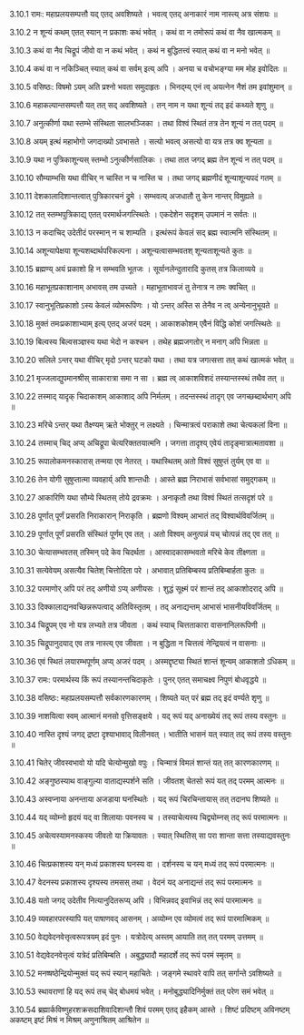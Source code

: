 3.10.1
रामः:
महाप्रलयसम्पत्तौ यद् एतद् अवशिष्यते ।
भवत्व् एतद् अनाकारं नाम नास्त्य् अत्र संशयः ॥


3.10.2
न शून्यं कथम् एतत् स्यान् न प्रकाशः कथं भवेत् ।
कथं वा न तमोरूपं कथं वा नैव खात्मकम् ॥


3.10.3
कथं वा नैव चिद्रूपं जीवो वा न कथं भवेत् ।
कथं न बुद्धितत्त्वं स्यात् कथं वा न मनो भवेत् ॥


3.10.4
कथं वा न नकिञ्चित् स्यात् कथं वा सर्वम् इत्य् अपि ।
अनया च वचोभङ्ग्या मम मोह इवोदितः ॥


3.10.5
वसिष्ठः:
विषमो ऽयम् अति प्रश्नो भवता समुदाहृतः ।
भिनद्म्य् एनं त्व् अयत्नेन नैशं तम इवांशुमान् ॥


3.10.6
महाकल्पान्तसम्पत्तौ यत् तत् सद् अवशिष्यते ।
तन् नाम न यथा शून्यं तद् इदं कथ्यते शृणु ॥


3.10.7
अनुत्कीर्णा यथा स्तम्भे संस्थिता सालभञ्जिका ।
तथा विश्वं स्थितं तत्र तेन शून्यं न तत् पदम् ॥


3.10.8
अयम् इत्थं महाभोगो जगदाख्यो ऽवभासते ।
सत्यो भवत्व् असत्यो वा यत्र तत्र क्व शून्यता ॥


3.10.9
यथा न पुत्रिकाशून्यस् स्तम्भो ऽनुत्कीर्णसालिकः ।
तथा तात जगद् ब्रह्म तेन शून्यं न तत् पदम् ॥


3.10.10
सौम्याम्भसि यथा वीचिर् न चास्ति न च नास्ति च ।
तथा जगद् ब्रह्मणीदं शून्याशून्यपदं गतम् ॥


3.10.11
देशकालादिशान्तत्वात् पुत्रिकारचनं द्रुमे ।
सम्भवत्य् अजधातौ तु केन नान्तर् विमुह्यते ॥


3.10.12
तत् स्तम्भपुत्रिकाद्य् एतत् परमार्थजगत्स्थितेः ।
एकदेशेन सदृशम् उपमानं न सर्वतः ॥


3.10.13
न कदाचिद् उदेतीदं परस्मान् न च शाम्यति ।
इत्थंरूपं केवलं सद् ब्रह्म स्वात्मनि संस्थितम् ॥


3.10.14
अशून्यापेक्षया शून्यशब्दार्थपरिकल्पना ।
अशून्यत्वासम्भवतश् शून्यताशून्यते कुतः ॥


3.10.15
ब्रह्मण्य् अयं प्रकाशो हि न सम्भवति भूतजः ।
सूर्यानलेन्दुतारादि कुतस् तत्र किलाव्यये ॥


3.10.16
महाभूतप्रकाशानाम् अभावस् तम उच्यते ।
महाभूताभावजं तु तेनात्र न तमः क्वचित् ॥


3.10.17
स्वानुभूतिप्रकाशो ऽस्य केवलं व्योमरूपिणः ।
यो ऽन्तर् अस्ति स तेनैव न त्व् अन्येनानुभूयते ॥


3.10.18
मुक्तं तमःप्रकाशाभ्याम् इत्य् एतद् अजरं पदम् ।
आकाशकोशम् एवैनं विद्धि कोशं जगत्स्थितेः ॥


3.10.19
बिल्वस्य बिल्वसञ्ज्ञस्य यथा भेदो न कश्चन ।
तथेह ब्रह्मजगतोर् न मनाग् अपि भिन्नता ॥


3.10.20
सलिले ऽन्तर् यथा वीचिर् मृदो ऽन्तर् घटको यथा ।
तथा यत्र जगत्सत्ता तत् कथं खात्मकं भवेत् ॥


3.10.21
मृज्जलाद्युपमानश्रीस् साकारात्रा समा न सा ।
ब्रह्म त्व् आकाशविशदं तस्यान्तस्स्थं तथैव तत् ॥


3.10.22
तस्माद् यादृक् चिदाकाशम् आकाशाद् अपि निर्मलम् ।
तदन्तस्स्थं तादृग् एव जगच्छब्दार्थभाग् अपि ॥


3.10.23
मरिचे ऽन्तर् यथा तैक्ष्ण्यम् ऋते भोक्तुर् न लक्ष्यते ।
चिन्मात्रत्वं पराकाशे तथा चेत्यकलां विना ॥


3.10.24
तस्माच् चिद् अप्य् अचिद्रूपा चेत्यरिक्ततयात्मनि ।
जगत्ता तादृश्य् एवेयं तादृङ्मात्रात्मतावशा ॥


3.10.25
रूपालोकमनस्कारास् तन्मया एव नेतरत् ।
यथास्थितम् अतो विश्वं सुषुप्तं तुर्यम् एव वा ॥


3.10.26
तेन योगी सुषुप्तात्मा व्यवहार्य् अपि शान्तधीः ।
आस्ते ब्रह्म निराभासं सर्वभासां समुद्गकम् ॥


3.10.27
आकारिणि यथा सौम्ये स्थितस् तोये द्रवक्रमः ।
अनाकृतौ तथा विश्वं स्थितं तत्सदृशं परे ॥


3.10.28
पूर्णात् पूर्णं प्रसरति निराकारान् निराकृति ।
ब्रह्मणो विश्वम् आभातं तद् विश्वार्थविवर्जितम् ॥


3.10.29
पूर्णात् पूर्णं प्रसरति संस्थितं पूर्णम् एव तत् ।
अतो विश्वम् अनुत्पन्नं यच् चोत्पन्नं तद् एव तत् ॥


3.10.30
चेत्यासम्भवतस् तस्मिन् पदे केव चिदर्थता ।
आस्वादकासम्भवतो मरिचे केव तीक्ष्णता ॥


3.10.31
सत्येवेयम् असत्यैव चितेश् चित्तोदिता परे ।
अभावात् प्रतिबिम्बस्य प्रतिबिम्बार्हता कुतः ॥


3.10.32
परमाणोर् अपि परं तद् अणीयो ऽप्य् अणीयसः ।
शुद्धं सूक्ष्मं परं शान्तं तद् आकाशोदराद् अपि ॥


3.10.33
दिक्कालाद्यनवच्छिन्नरूपत्वाद् अतिविस्तृतम् ।
तद् अनाद्यन्तम् आभासं भासनीयविवर्जितम् ॥


3.10.34
चिद्रूपम् एव नो यत्र लभ्यते तत्र जीवता ।
कथं स्याच् चित्तताकारा वासनानिलरूपिणी ॥


3.10.35
चिद्रूपानुदयाद् एव तत्र नास्त्य् एव जीवता ।
न बुद्धिता न चित्तत्वं नेन्द्रियत्वं न वासनाः ॥


3.10.36
एवं स्थितं लयारम्भपूर्णम् अप्य् अजरं पदम् ।
अस्मद्दृष्ट्या स्थितं शान्तं शून्यम् आकाशतो ऽधिकम् ॥


3.10.37
रामः:
परमार्थस्य किं रूपं तस्यानन्तचिदाकृतेः ।
पुनर् एतत् समाचक्ष्व निपुणं बोधवृद्धये ॥


3.10.38
वसिष्ठः:
महाप्रलयसम्पत्तौ सर्वकारणकारणम् ।
शिष्यते यत् परं ब्रह्म तद् इदं वर्ण्यते शृणु ॥


3.10.39
नाशयित्वा स्वम् आत्मानं मनसो वृत्तिसङ्क्षये ।
यद् रूपं यद् अनाख्येयं तद् रूपं तस्य वस्तुनः ॥


3.10.40
नास्ति दृश्यं जगद् द्रष्टा दृश्याभावाद् विलीनवत् ।
भातीति भासनं यत् स्यात् तद् रूपं तस्य वस्तुनः ॥


3.10.41
चितेर् जीवस्वभावो यो यदि चेत्योन्मुखो वपुः ।
चिन्मात्रं विमलं शान्तं यत् तत् कारणकारणम् ॥


3.10.42
अङ्गुष्ठस्याथ वाङ्गुल्या वाताद्यस्पर्शने सति ।
जीवतश् चेतसो रूपं यत् तद् परमम् आत्मनः ॥


3.10.43
अस्वप्नाया अनन्ताया अजडाया घनस्थितेः ।
यद् रूपं चिरचिन्तायास् तत् तदानघ शिष्यते ॥


3.10.44
यद् व्योम्नो हृदयं यद् वा शिलायाः पवनस्य च ।
तस्याचेत्यस्य चिद्व्योम्नस् तद् रूपं परमात्मनः ॥


3.10.45
अचेत्यस्यामनस्कस्य जीवतो या क्रियावतः ।
स्यात् स्थितिस् सा परा शान्ता सत्ता तस्याद्यवस्तुनः ॥


3.10.46
चित्प्रकाशस्य यन् मध्यं प्रकाशस्य घनस्य वा ।
दर्शनस्य च यन् मध्यं तद् रूपं परमात्मनः ॥


3.10.47
वेदनस्य प्रकाशस्य दृश्यस्य तमसस् तथा ।
वेदनं यद् अनाद्यन्तं तद् रूपं परमात्मनः ॥


3.10.48
यतो जगद् उदेतीव नित्यानुदितरूप्य् अपि ।
विभिन्नवद् इवाभिन्नं तद् रूपं पारमात्मनः ॥


3.10.49
व्यवहारपरस्यापि यत् पाषाणवद् आसनम् ।
अव्योम्न एव व्योमत्वं तद् रूपं पारमात्मिकम् ॥


3.10.50
वेद्यवेदनवेत्तृत्वरूपत्रयम् इदं पुनः ।
यत्रोदेत्य् अस्तम् आयाति तत् तत् परमम् उत्तमम् ॥


3.10.51
वेद्यवेदनवेत्तृत्वं यत्रेदं प्रतिबिम्बति ।
अबुद्ध्यादौ महादर्शे तद् रूपं परमं स्मृतम् ॥


3.10.52
मनष्षष्ठेन्द्रियोन्मुक्तं यद् रूपं स्यान् महाचितेः ।
जङ्गमे स्थावरे वापि तत् सर्गान्ते ऽवशिष्यते ॥


3.10.53
स्थावराणां हि यद् रूपं तच् चेद् बोधमयं भवेत् ।
मनोबुद्ध्यादिनिर्मुक्तं तत् परेण समं भवेत् ॥


3.10.54
ब्रह्मार्कविष्णुहरशक्रसदाशिवादिशान्तौ शिवं परमम् एतद् इहैकम् आस्ते ।
शिष्टं प्रदिष्टम् अविनष्टम् अकष्टम् इष्टं मिश्रं न मिश्रम् अणुनाश्रितम् आश्रितेन ॥

